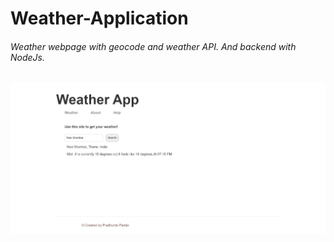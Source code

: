 # **Weather-Application** 
###### Weather webpage with geocode and weather API. And backend with NodeJs.

![weather page](https://github.com/pradyumpande/node-weatherapp/blob/main/public/img/Web%20capture_22-12-2022_05220_localhost.jpeg)



